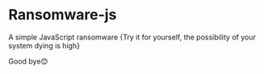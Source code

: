 # Ransomware-js
A simple JavaScript ransomware
{Try it for yourself, the possibility of your system dying is high}

Good bye😊
